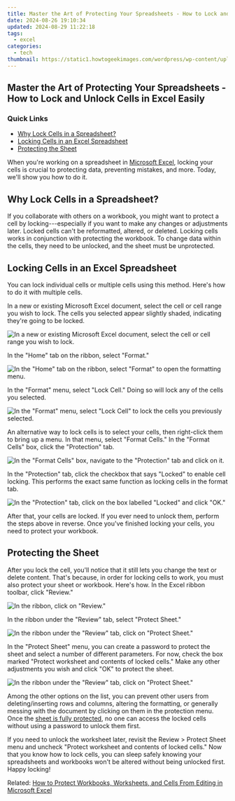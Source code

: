 ```yaml
---
title: Master the Art of Protecting Your Spreadsheets - How to Lock and Unlock Cells in Excel Easily
date: 2024-08-26 19:10:34
updated: 2024-08-29 11:22:18
tags:
  - excel
categories:
  - tech
thumbnail: https://static1.howtogeekimages.com/wordpress/wp-content/uploads/2021/09/microsoft_excel_hero_1200x675.jpg
---
```


## Master the Art of Protecting Your Spreadsheets - How to Lock and Unlock Cells in Excel Easily

### Quick Links

* [Why Lock Cells in a Spreadsheet?](https://vimeo-videos.techidaily.com/updated-2024-approved-skyrocketing-video-performance-on-vimeo/)
* [Locking Cells in an Excel Spreadsheet](https://fox-links.techidaily.com/updated-2024-approved-from-pixels-to-spirit-nurturing-memories-through-live-photo-to-video-conversion/)
* [Protecting the Sheet](https://fox-helps.techidaily.com/updated-in-2024-inside-the-world-class-editor-a-complete-guide-to-vivacuts-offerings/)

 When you're working on a spreadsheet in [Microsoft Excel](https://android-frp.techidaily.com/how-to-bypass-frp-on-samsung-galaxy-a54-5g-by-drfone-android/), locking your cells is crucial to protecting data, preventing mistakes, and more. Today, we'll show you how to do it.

##  Why Lock Cells in a Spreadsheet?

 If you collaborate with others on a workbook, you might want to protect a cell by locking---especially if you want to make any changes or adjustments later. Locked cells can't be reformatted, altered, or deleted. Locking cells works in conjunction with protecting the workbook. To change data within the cells, they need to be unlocked, and the sheet must be unprotected.

##  Locking Cells in an Excel Spreadsheet

 You can lock individual cells or multiple cells using this method. Here's how to do it with multiple cells.

 In a new or existing Microsoft Excel document, select the cell or cell range you wish to lock. The cells you selected appear slightly shaded, indicating they're going to be locked.

![In a new or existing Microsoft Excel document, select the cell or cell range you wish to lock.](https://static1.howtogeekimages.com/wordpress/wp-content/uploads/2021/09/lockcells1.jpg) 

 In the "Home" tab on the ribbon, select "Format."

![In the &quot;Home&quot; tab on the ribbon, select &quot;Format&quot; to open the formatting menu.](https://static1.howtogeekimages.com/wordpress/wp-content/uploads/2021/09/Formatbox.jpg) 

 In the "Format" menu, select "Lock Cell." Doing so will lock any of the cells you selected.

![In the &quot;Format&quot; menu, select &quot;Lock Cell&quot; to lock the cells you previously selected.](https://static1.howtogeekimages.com/wordpress/wp-content/uploads/2021/09/Lockcellformatmenu.jpg) 

 An alternative way to lock cells is to select your cells, then right-click them to bring up a menu. In that menu, select "Format Cells." In the "Format Cells" box, click the "Protection" tab.

![In the &quot;Format Cells&quot; box, navigate to the &quot;Protection&quot; tab and click on it.](https://static1.howtogeekimages.com/wordpress/wp-content/uploads/2021/09/protectformat.jpg) 

 In the "Protection" tab, click the checkbox that says "Locked" to enable cell locking. This performs the exact same function as locking cells in the format tab.

![In the &quot;Protection&quot; tab, click on the box labelled &quot;Locked&quot; and click &quot;OK.&quot;](https://static1.howtogeekimages.com/wordpress/wp-content/uploads/2021/09/formatlocked.jpg) 

 After that, your cells are locked. If you ever need to unlock them, perform the steps above in reverse. Once you've finished locking your cells, you need to protect your workbook.

##  Protecting the Sheet

 After you lock the cell, you'll notice that it still lets you change the text or delete content. That's because, in order for locking cells to work, you must also protect your sheet or workbook. Here's how. In the Excel ribbon toolbar, click "Review."

![In the ribbon, click on &quot;Review.&quot;](https://static1.howtogeekimages.com/wordpress/wp-content/uploads/2021/09/selectreview.jpg) 

 In the ribbon under the "Review" tab, select "Protect Sheet."

![In the ribbon under the &quot;Review&quot; tab, click on &quot;Protect Sheet.&quot;](https://static1.howtogeekimages.com/wordpress/wp-content/uploads/2021/09/protectsheet.jpg) 

 In the "Protect Sheet" menu, you can create a password to protect the sheet and select a number of different parameters. For now, check the box marked "Protect worksheet and contents of locked cells." Make any other adjustments you wish and click "OK" to protect the sheet.

![In the ribbon under the &quot;Review&quot; tab, click on &quot;Protect Sheet.&quot;](https://static1.howtogeekimages.com/wordpress/wp-content/uploads/2021/09/protectsheet.jpg) 

 Among the other options on the list, you can prevent other users from deleting/inserting rows and columns, altering the formatting, or generally messing with the document by clicking on them in the protection menu. Once the [sheet is fully protected](https://screen-recording.techidaily.com/updated-essential-tips-for-gameplay-screen-captures-on-xbox-one-for-2024/), no one can access the locked cells without using a password to unlock them first.

 If you need to unlock the worksheet later, revisit the Review > Protect Sheet menu and uncheck "Protect worksheet and contents of locked cells." Now that you know how to lock cells, you can sleep safely knowing your spreadsheets and workbooks won't be altered without being unlocked first. Happy locking!

Related: [How to Protect Workbooks, Worksheets, and Cells From Editing in Microsoft Excel](https://screen-recording.techidaily.com/updated-essential-tips-for-gameplay-screen-captures-on-xbox-one-for-2024/)

<ins class="adsbygoogle"
     style="display:block"
     data-ad-format="autorelaxed"
     data-ad-client="ca-pub-7571918770474297"
     data-ad-slot="1223367746"></ins>



<ins class="adsbygoogle"
     style="display:block"
     data-ad-client="ca-pub-7571918770474297"
     data-ad-slot="8358498916"
     data-ad-format="auto"
     data-full-width-responsive="true"></ins>
